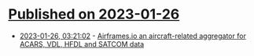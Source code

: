 # [Published on 2023-01-26](index.md)

* [2023-01-26, 03:21:02](https://news.ycombinator.com/item?id=34527340) - [Airframes.io an aircraft-related aggregator for ACARS, VDL, HFDL and SATCOM data](https://app.airframes.io)
